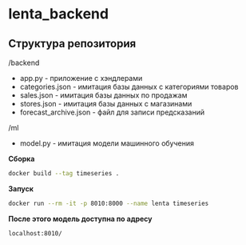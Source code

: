 # lenta_backend

## Структура репозитория
/backend
- app.py - приложение с хэндлерами
- categories.json - имитация базы данных с категориями товаров
- sales.json - имитация базы данных по продажам
- stores.json - имитация базы данных с магазинами
- forecast_archive.json - файл для записи предсказаний

/ml
- model.py - имитация модели машинного обучения

**Сборка**
```bash
docker build --tag timeseries .
```
**Запуск**
```bash
docker run --rm -it -p 8010:8000 --name lenta timeseries
```

**После этого модель доступна по адресу**
```bash
localhost:8010/
```
